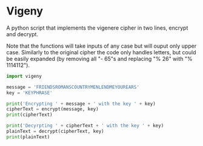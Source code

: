 # Vigeny
A python script that implements the vigenere cipher in two lines, encrypt and decrypt.

Note that the functions will take inputs of any case but will ouput only upper case.
Similarly to the original cipher the code only handles letters, but could be easily expanded (by removing all "- 65"s and replacing "% 26"
with "% 1114112").

```python
import vigeny

message = 'FRIENDSROMANSCOUNTRYMENLENDMEYOUREARS'
key = 'KEYPHRASE'

print('Encrypting ' + message + ' with the key ' + key)
cipherText = encrypt(message, key)
print(cipherText)

print('Decyrpting ' + cipherText + ' with the key ' + key)
plainText = decrypt(cipherText, key)
print(plainText)
```
